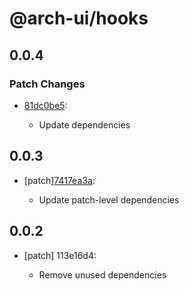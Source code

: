 # @arch-ui/hooks

## 0.0.4

### Patch Changes

- [81dc0be5](https://github.com/keystonejs/keystone-5/commit/81dc0be5):

  - Update dependencies

## 0.0.3

- [patch][7417ea3a](https://github.com/keystonejs/keystone-5/commit/7417ea3a):

  - Update patch-level dependencies

## 0.0.2

- [patch] 113e16d4:

  - Remove unused dependencies
